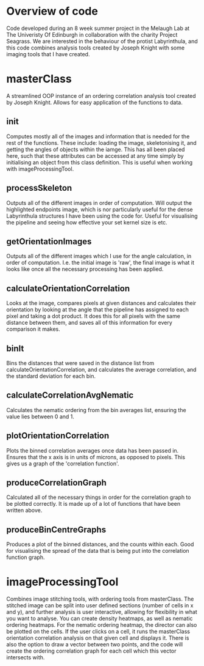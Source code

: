 # Overview of code

Code developed during an 8 week summer project in the Melaugh Lab at The Univeristy Of Edinburgh in collaboration with the charity Project Seagrass. 
We are interested in the behaviour of the protist Labyrinthula, and this code combines analysis tools created by Joseph Knight with some imaging tools that I have created.

# **masterClass**

A streamlined OOP instance of an ordering correlation analysis tool created by Joseph Knight. Allows for easy application of the functions to data.

  ## __init__

  Computes mostly all of the images and information that is needed for the rest of the functions. These include: loading the image, skeletonising it, and getting the angles of objects within the iamge. This has all been placed here, such that these attributes can be accessed at any time simply by initialising an object from this class definition. This is useful when working with imageProcessingTool.

  ## processSkeleton

  Outputs all of the different images in order of computation. Will output the highlighted endpoints image, which is nor particularly useful for the dense Labyrinthula structures I have been using the code for. Useful for visualising the pipeline and seeing how effective your set kernel size is etc.

  ## getOrientationImages

  Outputs all of the different images which I use for the angle calculation, in order of computation. I.e. the initial image is 'raw', the final image is what it looks like once all the necessary processing has been applied.

  ## calculateOrientationCorrelation

  Looks at the image, compares pixels at given distances and calculates their orientation by looking at the angle that the pipeline has assigned to each pixel and taking a dot product. It does this for all pixels with the same distance between them, and saves all of this information for every comparison it makes. 

  ## binIt

  Bins the distances that were saved in the distance list from calculateOrientationCorrelation, and calculates the average correlation, and the standard deviation for each bin. 

  ## calculateCorrelationAvgNematic

  Calculates the nematic ordering from the bin averages list, ensuring the value lies between 0 and 1.

  ## plotOrientationCorrelation

  Plots the binned correlation averages once data has been passed in. Ensures that the x axis is in units of microns, as opposed to pixels. This gives us a graph of the 'correlation function'.

  ## produceCorrelationGraph

  Calculated all of the necessary things in order for the correlation graph to be plotted correctly. It is made up of a lot of functions that have been written above.

  ## produceBinCentreGraphs

  Produces a plot of the binned distances, and the counts within each. Good for visualising the spread of the data that is being put into the correlation function graph.

# imageProcessingTool

Combines image stitching tools, with ordering tools from masterClass. The stitched image can be split into user defined sections (number of cells in x and y), and further analysis is user interactive, allowing for flexibility in what you want to analyse. 
You can create density heatmaps, as well as nematic ordering heatmaps. For the nematic ordering heatmap, the director can also be plotted on the cells. If the user clicks on a cell, it runs the masterClass orientation correlation analysis on that given cell and displays it.
There is also the option to draw a vector between two points, and the code will create the ordering correlation graph for each cell which this vector intersects with.
